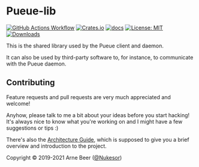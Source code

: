 # Pueue-lib

[![GitHub Actions Workflow](https://github.com/nukesor/pueue-lib/workflows/Test%20build/badge.svg)](https://github.com/Nukesor/pueue-lib/actions)
[![Crates.io](https://img.shields.io/crates/v/pueue-lib)](https://crates.io/crates/pueue-lib)
[![docs](https://docs.rs/pueue-lib/badge.svg)](https://docs.rs/pueue-lib/)
[![License: MIT](https://img.shields.io/badge/License-MIT-yellow.svg)](https://opensource.org/licenses/MIT)
[![Downloads](https://img.shields.io/github/downloads/nukesor/pueue-lib/total.svg)](https://github.com/nukesor/pueue-lib/releases)


This is the shared library used by the Pueue client and daemon.

It can also be used by third-party software to, for instance, to communicate with the Pueue daemon.

## Contributing

Feature requests and pull requests are very much appreciated and welcome!

Anyhow, please talk to me a bit about your ideas before you start hacking!
It's always nice to know what you're working on and I might have a few suggestions or tips :)

There's also the [Architecture Guide](https://github.com/Nukesor/pueue/blob/master/ARCHITECTURE.md), which is supposed to give you a brief overview and introduction to the project.

Copyright &copy; 2019-2021 Arne Beer ([@Nukesor](https://github.com/Nukesor))

